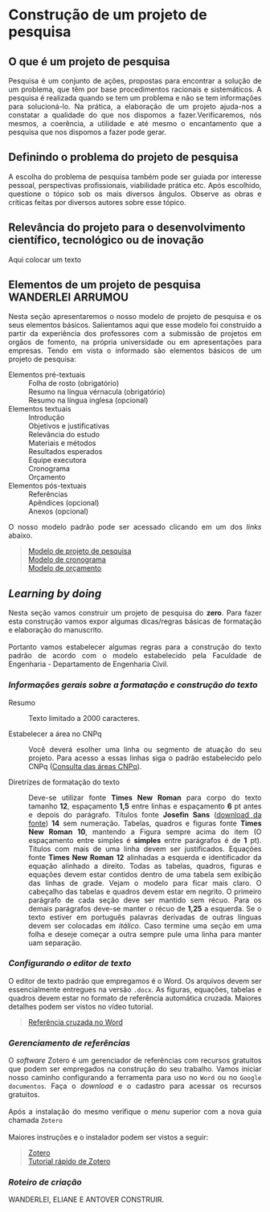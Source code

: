 <h1>Construção de um projeto de pesquisa</h1>

<h2>O que é um projeto de pesquisa</h2>

<p align="justify">
Pesquisa é um conjunto de ações, propostas para encontrar a solução de um problema, que têm por base procedimentos racionais e sistemáticos. A pesquisa é realizada quando se tem um problema e não se tem informações para solucioná-lo. Na prática, a elaboração de um projeto ajuda-nos a constatar a qualidade do que nos dispomos a fazer.Verificaremos, nós mesmos, a coerência, a utilidade e até mesmo o encantamento que a pesquisa que nos dispomos a fazer pode gerar.
</p>

<h2>Definindo o problema do projeto de pesquisa</h2>

<p align="justify">
A escolha do problema de pesquisa também pode ser guiada por interesse pessoal, perspectivas profissionais, viabilidade prática etc. Após escolhido, questione o tópico sob os mais diversos
ângulos. Observe as obras e críticas feitas por diversos autores sobre esse tópico. 
</p>

<h2>Relevância do projeto para o desenvolvimento científico, tecnológico ou de inovação</h2>

<p align="justify">
Aqui colocar um texto
</p>

<h2>Elementos de um projeto de pesquisa WANDERLEI ARRUMOU</h2>

<p align="justify">
Nesta seção apresentaremos o nosso modelo de projeto de pesquisa e os seus elementos básicos. Salientamos aqui que esse modelo foi construído a partir da experiência dos professores com a submissão de projetos em orgãos de fomento, na própria universidade ou em apresentações para empresas. Tendo em vista o informado são elementos básicos de um projeto de pesquisa:
</p>

<dl>
    <dt>Elementos pré-textuais</dt>
        <dd>Folha de rosto (obrigatório)</dd>
        <dd>Resumo na língua vérnacula (obrigatório)</dd>
        <dd>Resumo na língua inglesa (opcional)</dd>
    <dt>Elementos textuais</dt>
        <dd>Introdução</dd>
        <dd>Objetivos e justificativas</dd>
        <dd>Relevância do estudo</dd>
        <dd>Materiais e métodos</dd>
        <dd>Resultados esperados</dd>
        <dd>Equipe executora</dd>
        <dd>Cronograma</dd>
        <dd>Orçamento</dd>
    <dt>Elementos pós-textuais</dt>
        <dd>Referências</dd>
        <dd>Apêndices (opcional)</dd>
        <dd>Anexos (opcional)</dd>
</dl>

<p align="justify">
O nosso modelo padrão pode ser acessado clicando  em um dos <i>links</i> abaixo.  
</p>

<blockquote>
    <a href="https://github.com/ElianeJustino/ECC005/blob/gh-pages/002/W%20M%20Pereira%20Junior%20et%20al_Projeto%20de%20pesquisa.docx" target="_blank">Modelo de projeto de pesquisa</a>
    <br>
    <a href="https://github.com/ElianeJustino/ECC005/blob/gh-pages/002/W%20M%20Pereira%20Junior%20et%20al_Cronograma_20220821.xlsx" target="_blank">Modelo de cronograma</a>
    <br>
    <a href="https://github.com/ElianeJustino/ECC005/blob/gh-pages/002/W%20M%20Pereira%20Junior%20et%20al_Orçamento_20220821.xlsx" target="_blank">Modelo de orçamento</a>
</blockquote>

<h2><i>Learning by doing</i></h2>

<p align="justify">
Nesta seção vamos construir um projeto de pesquisa do <b>zero</b>. Para fazer esta construção vamos expor algumas dicas/regras básicas de formatação e elaboração do manuscrito.
<br>
<br>
Portanto vamos estabelecer algumas regras para a construção do texto padrão de acordo com o modelo estabelecido pela Faculdade de Engenharia - Departamento de Engenharia Civil.</p>

<h3><i>Informações gerais sobre a formatação e construção do texto</i></h3>

<dl>
  <dt>Resumo</dt>
    <dd>
        <p align="justify">
        Texto limitado a 2000 caracteres.
        </p>
    </dd>
  <dt>Estabelecer a área no CNPq</dt>
    <dd>
        <p align="justify">
        Você deverá esolher uma linha ou segmento de atuação do seu projeto. Para acesso a essas linhas siga o padrão estabelecido pelo CNPq (<a href="http://lattes.cnpq.br/documents/11871/24930/TabeladeAreasdoConhecimento.pdf/d192ff6b-3e0a-4074-a74d-c280521bd5f7" target="_blank">Consulta das áreas CNPq</a>).
        </p>
    </dd>
  <dt>Diretrizes de formatação do texto</dt>
    <dd>
            <p align="justify">
            Deve-se utilizar fonte <b>Times New Roman</b> para corpo do texto tamanho <b>12</b>, espaçamento <b>1,5</b> entre linhas e espaçamento <b>6</b> pt antes e depois do parágrafo. Títulos fonte <b>Josefin Sans</b> (<a href="https://www.fontsquirrel.com/fonts/josefin-sans" target="_blank">download da fonte</a>) <b>14</b> sem numeração. Tabelas, quadros e figuras fonte <b>Times New Roman</b> <b>10</b>, mantendo a Figura sempre acima do item (O espaçamento entre simples é <b>simples</b> entre parágrafos é de <b>1</b> pt). Títulos com mais de uma linha devem ser justificados. Equações fonte <b>Times New Roman</b> <b>12</b> alinhadas a esquerda e identificador da equação alinhado a direito. Todas as tabelas, quadros, figuras e equações devem estar contidos dentro de uma tabela sem exibição das linhas de grade. Vejam o modelo para ficar mais claro. O cabeçalho das tabelas e quadros devem estar em negrito. O primeiro parágrafo de cada seção deve ser mantido sem récuo. Para os demais parágrafos deve-se manter o récuo de <b>1,25</b> a esquerda. Se o texto estiver em português palavras derivadas de outras línguas devem ser colocadas em <i>itálico</i>. Caso termine uma seção em uma folha e deseje começar a outra sempre pule uma linha para manter uam separação.
            </p>
        </dd>
</dl>

<h3><i>Configurando o editor de texto</i></h3>

<p align="justify">
O editor de texto padrão que empregamos é o Word. Os arquivos devem ser essencialmente entregues na versão <code>.docx</code>. As figuras, equações, tabelas e quadros devem estar no formato de referência automática cruzada. Maiores detalhes podem ser vistos no vídeo tutorial.
</p>

<blockquote>
    <a href="https://www.youtube.com/embed/OSChD3EeFUo" target="_blank">Referência cruzada no Word</a>
</blockquote>


<h3><i>Gerenciamento de referências</i></h3>

<p align="justify">
O <i>software</i> Zotero é um gerenciador de referências com recursos gratuitos que podem ser empregados na construção do seu trabalho. Vamos iniciar nosso caminho configurando a ferramenta para uso no <code>Word</code> ou no <code>Google documentos</code>. Faça o <i>download</i> e o cadastro para acessar os recursos gratuitos. 
<br>
<br>
Após a instalação do mesmo verifique o <i>menu</i> superior com a nova guia chamada <code>Zotero</code>
<br>
<br>
Maiores instruções e o instalador podem ser vistos a seguir:
</p>

<blockquote>
    <a href="https://www.zotero.org" target="_blank">Zotero</a>
    <br>
    <a href="https://www.youtube.com/watch?v=-1U7-LHT-Ao&list=PLVYDHgbWbZe2lYJVa20nxt33St-52Ppmj" target="_blank">Tutorial rápido de Zotero</a>
</blockquote>

<h3><i>Roteiro de criação</i></h3>

<p align="justify">
WANDERLEI, ELIANE E ANTOVER CONSTRUIR.
</p>

